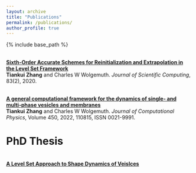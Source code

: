 ```yaml
---
layout: archive
title: "Publications"
permalink: /publications/
author_profile: true
---
```


{% include base_path %}



<br><b>[Sixth-Order Accurate Schemes for Reinitialization and Extrapolation in the Level Set Framework](https://tiankuizhang.github.io/publications/zhang2020sixth)</b><br>
<b>Tiankui Zhang</b> and Charles W Wolgemuth. <i>Journal of Scientific Computing</i>, 83(2), 2020.

<br><b> [A general computational framework for the dynamics of single‑ and multi‑phase vesicles and membranes](https://tiankuizhang.github.io/publications/zhang2022110815)</b><br>
<b>Tiankui Zhang</b> and Charles W Wolgemuth.  <i>Journal of Computational Physics</i>, Volume 450, 2022, 110815, ISSN 0021-9991.

# PhD Thesis

<br><b>[A Level Set Approach to Shape Dynamics of Veislces](https://tiankuizhang.github.io/publications/00TiankuiZhangThesis2020)</b><br>
